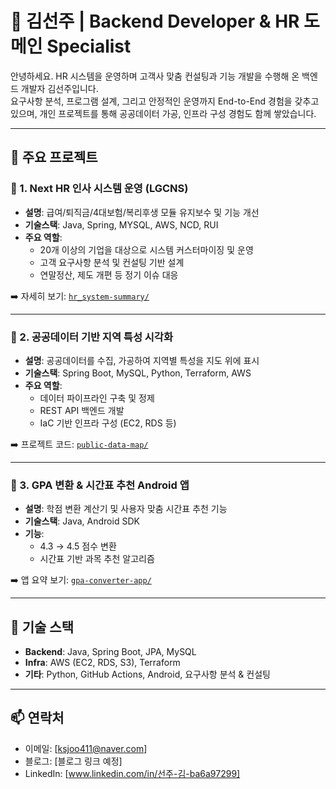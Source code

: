 # 👋 김선주 | Backend Developer & HR 도메인 Specialist

안녕하세요. HR 시스템을 운영하며 고객사 맞춤 컨설팅과 기능 개발을 수행해 온 백엔드 개발자 김선주입니다.  
요구사항 분석, 프로그램 설계, 그리고 안정적인 운영까지 End-to-End 경험을 갖추고 있으며, 개인 프로젝트를 통해 공공데이터 가공, 인프라 구성 경험도 함께 쌓았습니다.

---

## 📌 주요 프로젝트

### 🔹 1. Next HR 인사 시스템 운영 (LGCNS)
- **설명**: 급여/퇴직금/4대보험/복리후생 모듈 유지보수 및 기능 개선
- **기술스택**: Java, Spring, MYSQL, AWS, NCD, RUI
- **주요 역할**:
  - 20개 이상의 기업을 대상으로 시스템 커스터마이징 및 운영
  - 고객 요구사항 분석 및 컨설팅 기반 설계
  - 연말정산, 제도 개편 등 정기 이슈 대응

➡️ 자세히 보기: [`hr_system-summary/`](./hr_system-summary/)

---

### 🔹 2. 공공데이터 기반 지역 특성 시각화
- **설명**: 공공데이터를 수집, 가공하여 지역별 특성을 지도 위에 표시
- **기술스택**: Spring Boot, MySQL, Python, Terraform, AWS
- **주요 역할**:
  - 데이터 파이프라인 구축 및 정제
  - REST API 백엔드 개발
  - IaC 기반 인프라 구성 (EC2, RDS 등)

➡️ 프로젝트 코드: [`public-data-map/`](./public-data-map/)

---

### 🔹 3. GPA 변환 & 시간표 추천 Android 앱
- **설명**: 학점 변환 계산기 및 사용자 맞춤 시간표 추천 기능
- **기술스택**: Java, Android SDK
- **기능**:
  - 4.3 → 4.5 점수 변환
  - 시간표 기반 과목 추천 알고리즘

➡️ 앱 요약 보기: [`gpa-converter-app/`](./gpa-converter-app/)

---

## 🧰 기술 스택

- **Backend**: Java, Spring Boot, JPA, MySQL
- **Infra**: AWS (EC2, RDS, S3), Terraform
- **기타**: Python, GitHub Actions, Android, 요구사항 분석 & 컨설팅

---

## 📫 연락처

- 이메일: [ksjoo411@naver.com]
- 블로그: [블로그 링크 예정]
- LinkedIn: [www.linkedin.com/in/선주-김-ba6a97299]

